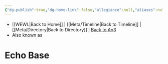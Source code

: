 ```yaml
---
{"dg-publish":true,"dg-home-link":false,"allegiance":null,"aliases":null,"tags":["map","unfinished","place","location"],"permalink":"/navigational/echo-base/","dgHomeLink":false,"dgPassFrontmatter":true}
---
```


- [[WEWL\|Back to Home]] | [[Meta/Timeline\|Back to Timeline]] | [[Meta/Directory\|Back to Directory]] | [Back to Ao3](https://archiveofourown.org/works/19334440/chapters/45992584)
- Also known as 

# Echo Base
